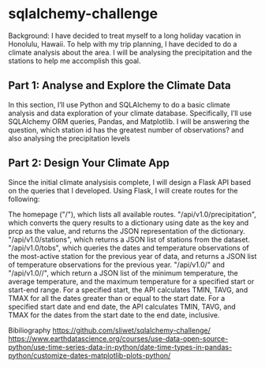 # sqlalchemy-challenge

Background: I have decided to treat myself to a long holiday vacation in Honolulu, Hawaii. To help with my trip planning, I have decided to do a climate analysis about the area. I will be analysing the precipitation and the stations to help me accomplish this goal.

## Part 1: Analyse and Explore the Climate Data
In this section, I’ll use Python and SQLAlchemy to do a basic climate analysis and data exploration of your climate database. Specifically, I’ll use SQLAlchemy ORM queries, Pandas, and Matplotlib. I will be answering the question, which station id has the greatest number of observations? and also analysing the precipitation levels

## Part 2: Design Your Climate App
Since the initial climate analysisis complete, I will design a Flask API based on the queries that I developed. Using Flask, I will create routes for the following:

The homepage ("/"), which lists all available routes.
"/api/v1.0/precipitation", which converts the query results to a dictionary using date as the key and prcp as the value, and returns the JSON representation of the dictionary.
"/api/v1.0/stations", which returns a JSON list of stations from the dataset.
"/api/v1.0/tobs", which queries the dates and temperature observations of the most-active station for the previous year of data, and returns a JSON list of temperature observations for the previous year.
"/api/v1.0/<start>" and "/api/v1.0/<start>/<end>", which return a JSON list of the minimum temperature, the average temperature, and the maximum temperature for a specified start or start-end range. For a specified start, the API calculates TMIN, TAVG, and TMAX for all the dates greater than or equal to the start date. For a specified start date and end date, the API calculates TMIN, TAVG, and TMAX for the dates from the start date to the end date, inclusive.
  
  Bibiliography
  https://github.com/sliwet/sqlalchemy-challenge/
  https://www.earthdatascience.org/courses/use-data-open-source-python/use-time-series-data-in-python/date-time-types-in-pandas-python/customize-dates-matplotlib-plots-python/
